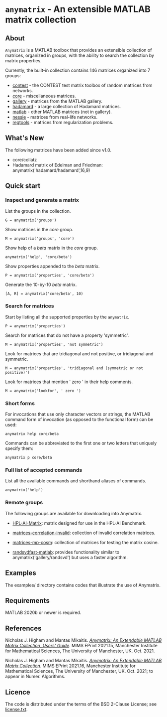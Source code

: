 # `anymatrix` - An extensible MATLAB matrix collection 

## About

`Anymatrix` is a MATLAB toolbox that provides an extensible collection of
matrices, organized in groups, with the ability to search the collection by
matrix properties.

Currently, the built-in collection contains 146 matrices organized into 7
groups:

* [contest](contest/private/Contents.m) - the CONTEST test matrix toolbox of random matrices from networks.
* [core](core/private/Contents.m) - miscellaneous matrices.
* [gallery](gallery/private/Contents.m) - matrices from the MATLAB gallery.
* [hadamard](hadamard/private/Contents.m) - a large collection of Hadamard matrices.
* [matlab](matlab/private/Contents.m) - other MATLAB matrices (not in gallery).
* [nessie](nessie/private/Contents.m) - matrices from real-life networks.
* [regtools](regtools/private/Contents.m) - matrices from regularization problems.

## What's New

The following matrices have been added since v1.0.

- core/collatz
- Hadamard matrix of Edelman and Friedman: anymatrix('hadamard/hadamard',16,9)

## Quick start

### Inspect and generate a matrix

List the groups in the collection.
```
G = anymatrix('groups')
```

Show matrices in the *core* group.
```
M = anymatrix('groups', 'core')
```

Show help of a *beta* matrix in the *core* group.
```
anymatrix('help', 'core/beta')
```

Show properties appended to the *beta* matrix.
```
P = anymatrix('properties', 'core/beta')
```

Generate the 10-by-10 *beta* matrix.
```
[A, R] = anymatrix('core/beta', 10)
```

### Search for matrices

Start by listing all the supported properties by the `anymatrix`.
```
P = anymatrix('properties')
```

Search for matrices that do not have a property 'symmetric'.
```
M = anymatrix('properties', 'not symmetric')
```

Look for matrices that are tridiagonal and not positive, or tridiagonal and symmetric.
```
M = anymatrix('properties', 'tridiagonal and (symmetric or not positive)')
```

Look for matrices that mention ' zero ' in their help comments.
```
M = anymatrix('lookfor', ' zero ')
```

### Short forms

For invocations that use only character vectors or strings, the MATLAB command form of
invocation (as opposed to the functional form) can be used:
```
anymatrix help core/beta
```

Commands can be abbreviated to the first one or two letters that uniquely
specify them:

```
anymatrix p core/beta
```

### Full list of accepted commands

List all the available commands and shorthand aliases of commands.
```
anymatrix('help')
```

### Remote groups

The following groups are available for downloading into Anymatrix.

- [HPL-AI-Matrix](https://github.com/higham/hpl-ai-matrix): matrix
  designed for use in the HPL-AI Benchmark.

- [matrices-correlation-invalid](https://github.com/higham/matrices-correlation-invalid):
  collection of invalid correlation matrices.
 
- [matrices-mp-cosm](https://github.com/Xiaobo-Liu/matrices-mp-cosm):
  collection of matrices for testing the matrix cosine.
  
- [randsvdfast-matlab](https://github.com/mfasi/randsvdfast-matlab):
  provides functionality similar to anymatrix('gallery/randsvd') but uses a
  faster algorithm.

## Examples

The examples/ directory contains codes that illustrate the use of Anymatrix.

## Requirements

MATLAB 2020b or newer is required.

## References

Nicholas J. Higham and Mantas Mikaitis. [*Anymatrix: An Extendable MATLAB Matrix Collection, Users' Guide*](http://eprints.maths.manchester.ac.uk/2834/). MIMS EPrint 2021.15, Manchester Institute for Mathematical Sciences, The University of Manchester, UK. Oct. 2021.

Nicholas J. Higham and Mantas Mikaitis. [*Anymatrix: An Extendable MATLAB
Matrix Collection*](http://eprints.maths.manchester.ac.uk/2835/). MIMS
EPrint 2021.16, Manchester Institute for Mathematical Sciences, The
University of Manchester, UK. Oct. 2021; to appear in Numer. Algorithms.

## Licence

The code is distributed under the terms of the BSD 2-Clause License;
see [license.txt](license.txt).

